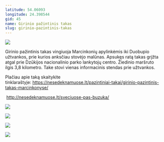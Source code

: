 ```yaml
---
latitude: 54.06093
longitude: 24.398544
gid: 45
name: Girinio pažintinis takas
slug: girinio-pazintinis-takas
---
```

![](https://doc-10-ag-mymaps.googleusercontent.com/untrusted/hostedimage/ihucu48q9m5s1hftel5u85tfdc/9ae1evfkn8reujd5i7icfkpvtg/1641717000000/-WPmm_dsOCr8C_2Ftfdhs7CzXYdOD0wc/*/6AIsG_vYdP9nTD0lL_PSuRMteeiQnOr5ckUNY87oeSrZyI6lENqN0w3XGGuPYN1KPlDEoVZIyGb9qwUWxldLVMq29505gnFps9NpELuDtF4fxGuoq4ZaUhguVyYCtt-lW9MgV04gK9AC-_OBftosCR_XPpKcnpaJWezjpnHaMrt4n2kUe1wIjPDgT-hroXVCBYw?session=0&fife)  
  
Girinio pažintinis takas vingiuoja Marcinkonių apylinkėmis iki Duobupio užtvankos, prie kurios anksčiau stovėjo malūnas. Apsukęs ratą takas grįžta atgal prie Dzūkijos nacionalinio parko lankytojų centro. Žiedinio maršruto ilgis 3,8 kilometro. Take stovi vienas informacinis stendas prie užtvankos.  
  
Plačiau apie taką skaitykite tinklaraštyje: https://nesedeknamuose.lt/pazintiniai-takai/girinio-pazintinis-takas-marcinkonyse/  
  
 http://nesedeknamuose.lt/sveciuose-pas-buzuka/  
  
![](https://doc-10-ag-mymaps.googleusercontent.com/untrusted/hostedimage/ihucu48q9m5s1hftel5u85tfdc/f1ov8veqejqckirjh9ssr7im2g/1641717000000/-WPmm_dsOCr8C_2Ftfdhs7CzXYdOD0wc/*/6AIsG_vZ8E4iy1ydqUjBdsM4YDuf4cMe8dmkwAEd_Y_72uLm56YKzUpcC2GQJBjqL2cmipwdGAVCxaNzxtaaUexaYxrEIo8lHS66yf4aN5LBhz707iAwnkM926GnPIeAJJmI0IIQSI9j2L-bDr9zOi_o8SPBcmbDEZdiIaUcAOcTJzZck9eEg96VQBJOUCG7Pyw?session=0&fife)  
  
![](https://doc-08-ag-mymaps.googleusercontent.com/untrusted/hostedimage/ihucu48q9m5s1hftel5u85tfdc/5ss346i4ej7ca9t6ii53uu8dl8/1641717000000/-WPmm_dsOCr8C_2Ftfdhs7CzXYdOD0wc/*/6AIsG_vYKbX1S98llYn8wgN1H9sAm49UMr_55UEbwf-MsMtqmE7Hu8qAqiWdCM_MSBkSEtsEYZ-bTYAT54Acr9mizWNmMqc9EWyxBFvSRDXmSvsxRrFz6QD7jRYbE6Vm8E7WTa2xjdA8axq06Xo83zgO0mlaAX4eHJdy6S744fvNbAEjJ62myfd3M9jIxLAWx-A?session=0&fife)  
  
![](https://doc-0k-ag-mymaps.googleusercontent.com/untrusted/hostedimage/ihucu48q9m5s1hftel5u85tfdc/6oq4c68pj9smeq5edhlcfbqu0s/1641717000000/-WPmm_dsOCr8C_2Ftfdhs7CzXYdOD0wc/*/6AIsG_vZt332imLLOyOBChiXGcN4DbIBvfrMhiRGw77rL0Jrad9uGKjesi0YhGR5-9OTNR1SS8Lv3DD5BqRzU6TQqYkUDoM43FSbw72WPY8UKtLWWkPhuex6InuFA2a_rENQqagqWpC64v8tIGcHICapKpkczKLTIbRIk-1XvoJLWXLC5bkL6FyTwawGTNxUnKQ?session=0&fife)  
  
![](https://doc-00-ag-mymaps.googleusercontent.com/untrusted/hostedimage/ihucu48q9m5s1hftel5u85tfdc/jevhvo0v48qk6q03efljj9mdao/1641717000000/-WPmm_dsOCr8C_2Ftfdhs7CzXYdOD0wc/*/6AIsG_vavzmmh_QRO2Qy_7wIcT2eNegw9IAk0-tqTuYJokcCIHxjUrq_rZdCXQGOZUZBGAUNeThIehEFHCOLjBIJlOudfAZscD7Zvfc-dXCjeMZ1HJWqfOaohHidh_E0zr2_c6IQYM1eMHcyOTR1ri9pTCstSeViq3QsGWYN8pIamXQ4plNvMWvRZeQuvncAAJw?session=0&fife)
